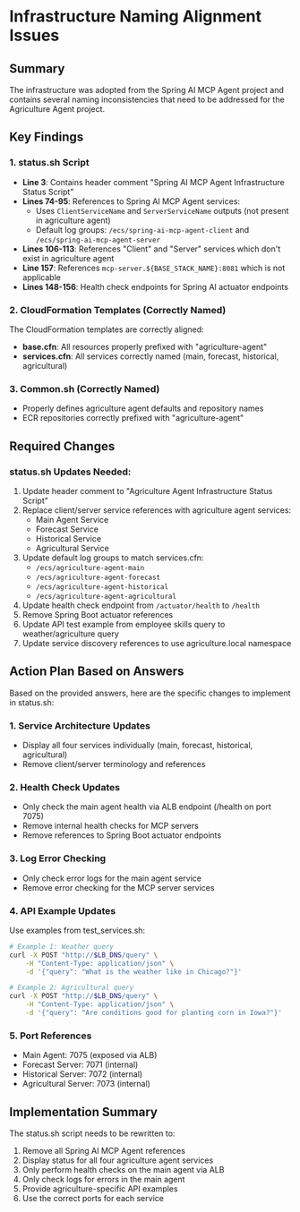 # Infrastructure Naming Alignment Issues

## Summary
The infrastructure was adopted from the Spring AI MCP Agent project and contains several naming inconsistencies that need to be addressed for the Agriculture Agent project.

## Key Findings

### 1. status.sh Script
- **Line 3**: Contains header comment "Spring AI MCP Agent Infrastructure Status Script"
- **Lines 74-95**: References to Spring AI MCP Agent services:
  - Uses `ClientServiceName` and `ServerServiceName` outputs (not present in agriculture agent)
  - Default log groups: `/ecs/spring-ai-mcp-agent-client` and `/ecs/spring-ai-mcp-agent-server`
- **Lines 106-113**: References "Client" and "Server" services which don't exist in agriculture agent
- **Line 157**: References `mcp-server.${BASE_STACK_NAME}:8081` which is not applicable
- **Lines 148-156**: Health check endpoints for Spring AI actuator endpoints

### 2. CloudFormation Templates (Correctly Named)
The CloudFormation templates are correctly aligned:
- **base.cfn**: All resources properly prefixed with "agriculture-agent"
- **services.cfn**: All services correctly named (main, forecast, historical, agricultural)

### 3. Common.sh (Correctly Named)
- Properly defines agriculture agent defaults and repository names
- ECR repositories correctly prefixed with "agriculture-agent"

## Required Changes

### status.sh Updates Needed:
1. Update header comment to "Agriculture Agent Infrastructure Status Script"
2. Replace client/server service references with agriculture agent services:
   - Main Agent Service
   - Forecast Service  
   - Historical Service
   - Agricultural Service
3. Update default log groups to match services.cfn:
   - `/ecs/agriculture-agent-main`
   - `/ecs/agriculture-agent-forecast`
   - `/ecs/agriculture-agent-historical`
   - `/ecs/agriculture-agent-agricultural`
4. Update health check endpoint from `/actuator/health` to `/health`
5. Remove Spring Boot actuator references
6. Update API test example from employee skills query to weather/agriculture query
7. Update service discovery references to use agriculture.local namespace

## Action Plan Based on Answers

Based on the provided answers, here are the specific changes to implement in status.sh:

### 1. Service Architecture Updates
- Display all four services individually (main, forecast, historical, agricultural)
- Remove client/server terminology and references

### 2. Health Check Updates  
- Only check the main agent health via ALB endpoint (/health on port 7075)
- Remove internal health checks for MCP servers
- Remove references to Spring Boot actuator endpoints

### 3. Log Error Checking
- Only check error logs for the main agent service
- Remove error checking for the MCP server services

### 4. API Example Updates
Use examples from test_services.sh:
```bash
# Example 1: Weather query
curl -X POST "http://$LB_DNS/query" \
    -H "Content-Type: application/json" \
    -d '{"query": "What is the weather like in Chicago?"}'

# Example 2: Agricultural query  
curl -X POST "http://$LB_DNS/query" \
    -H "Content-Type: application/json" \
    -d '{"query": "Are conditions good for planting corn in Iowa?"}'
```

### 5. Port References
- Main Agent: 7075 (exposed via ALB)
- Forecast Server: 7071 (internal)
- Historical Server: 7072 (internal)
- Agricultural Server: 7073 (internal)

## Implementation Summary

The status.sh script needs to be rewritten to:
1. Remove all Spring AI MCP Agent references
2. Display status for all four agriculture agent services
3. Only perform health checks on the main agent via ALB
4. Only check logs for errors in the main agent
5. Provide agriculture-specific API examples
6. Use the correct ports for each service